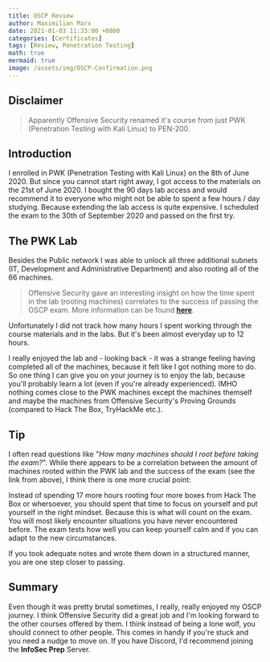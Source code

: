 ```yaml
---
title: OSCP Review
author: Maximilian Marx
date: 2021-01-03 11:33:00 +0800
categories: [Certificates]
tags: [Review, Penetration Testing]
math: true
mermaid: true
image: /assets/img/OSCP-Confirmation.png
---
```

## Disclaimer
> Apparently Offensive Security renamed it's course from just PWK (Penetration Testing with Kali Linux) to PEN-200.

## Introduction
I enrolled in PWK (Penetration Testing with Kali Linux) on the 8th of June 2020. But since you cannot start right away, I got access to the materials on the 21st of June 2020. I bought the 90 days lab access and would recommend it to everyone who might not be able to spent a few hours / day studying. Because extending the lab access is quite expensive. I scheduled the exam to the 30th of September 2020 and passed on the first try.

## The PWK Lab
Besides the Public network I was able to unlock all three additional subnets (IT, Development and Administrative Department) and also rooting all of the 66 machines.

> Offensive Security gave an interesting insight on how the time spent in the lab (rooting machines) correlates to the success of passing the OSCP exam. More information can be found [**here**](https://www.offensive-security.com/offsec/pwk-labs-success/).

Unfortunately I did not track how many hours I spent working through the course materials and in the labs. But it's been almost everyday up to 12 hours.

I really enjoyed the lab and - looking back - it was a strange feeling having completed all of the machines, because it felt like I got nothing more to do.
So one thing I can give you on your journey is to enjoy the lab, because you'll probably learn a lot (even if you're already experienced).
IMHO nothing comes close to the PWK machines except the machines themself and maybe the machines from Offensive Security's Proving Grounds (compared to Hack The Box, TryHackMe etc.).

## Tip

I often read questions like "*How many machines should I root before taking the exam?*". While there appears to be a correlation between the amount of machines rooted within the PWK lab and the success of the exam (see the link from above), I think there is one more crucial point:

Instead of spending 17 more hours rooting four more boxes from Hack The Box or whersoever, you should spent that time to focus on yourself and put yourself in the right mindset.
Because this is what will count on the exam. You will most likely encounter situations you have never encountered before. The exam tests how well you can keep yourself calm and if you can adapt to the new circumstances.

If you took adequate notes and wrote them down in a structured manner, you are one step closer to passing.

## Summary
Even though it was pretty brutal sometimes, I really, really enjoyed my OSCP journey. I think Offensive Security did a great job and I'm looking forward to the other courses offered by them. I think instead of being a lone wolf, you should connect to other people. This comes in handy if you're stuck and you need a nudge to move on. If you have Discord, I'd recommend joining the **InfoSec Prep** Server.